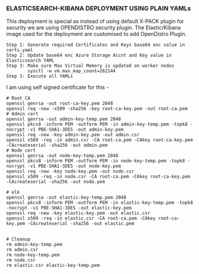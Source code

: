 ### ELASTICSEARCH-KIBANA DEPLOYMENT USING PLAIN YAMLs

This deployment is special as instead of using default X-PACK plugin for security we are using OPENDISTRO security plugin. The Elastic/Kibana image used for the deployment are customised to add OpenDistro Plugin. 

```
Step 1: Generate required Certificates and Keys base64 enc value in certs.yaml
Step 2: Update base64 enc Azure Storage Accnt and Key value in Elasticsearch YAML
Step 3: Make sure Max Virtual Memory is updated on worker nodes
        sysctl -w vm.max_map_count=262144
Step 3: Execute all YAMLs
```

I am using self signed certificate for this -

```
# Root CA
openssl genrsa -out root-ca-key.pem 2048
openssl req -new -x509 -sha256 -key root-ca-key.pem -out root-ca.pem
# Admin cert
openssl genrsa -out admin-key-temp.pem 2048
openssl pkcs8 -inform PEM -outform PEM -in admin-key-temp.pem -topk8 -nocrypt -v1 PBE-SHA1-3DES -out admin-key.pem
openssl req -new -key admin-key.pem -out admin.csr
openssl x509 -req -in admin.csr -CA root-ca.pem -CAkey root-ca-key.pem -CAcreateserial -sha256 -out admin.pem
# Node cert
openssl genrsa -out node-key-temp.pem 2048
openssl pkcs8 -inform PEM -outform PEM -in node-key-temp.pem -topk8 -nocrypt -v1 PBE-SHA1-3DES -out node-key.pem
openssl req -new -key node-key.pem -out node.csr
openssl x509 -req -in node.csr -CA root-ca.pem -CAkey root-ca-key.pem -CAcreateserial -sha256 -out node.pem

# elk
openssl genrsa -out elastic-key-temp.pem 2048
openssl pkcs8 -inform PEM -outform PEM -in elastic-key-temp.pem -topk8 -nocrypt -v1 PBE-SHA1-3DES -out elastic-key.pem
openssl req -new -key elastic-key.pem -out elastic.csr
openssl x509 -req -in elastic.csr -CA root-ca.pem -CAkey root-ca-key.pem -CAcreateserial -sha256 -out elastic.pem


# Cleanup
rm admin-key-temp.pem
rm admin.csr
rm node-key-temp.pem
rm node.csr
rm elastic.csr elastic-key-temp.pem

```
